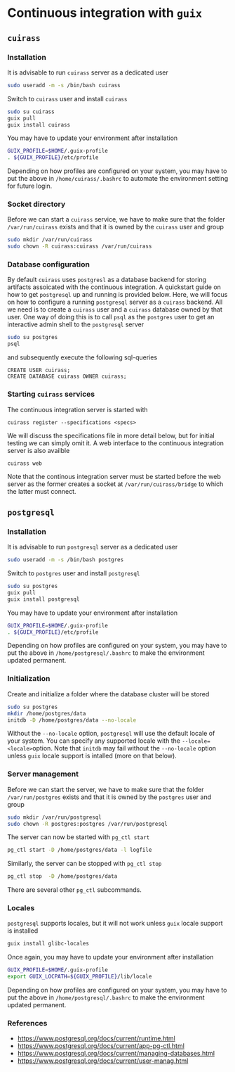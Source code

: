 # Continuous integration with `guix`

## `cuirass`

### Installation
It is advisable to run `cuirass` server as a dedicated user
```bash
sudo useradd -m -s /bin/bash cuirass
```
Switch to `cuirass` user and install `cuirass`
```bash
sudo su cuirass
guix pull
guix install cuirass
```
You may have to update your environment after installation
```bash
GUIX_PROFILE=$HOME/.guix-profile
. ${GUIX_PROFILE}/etc/profile
```
Depending on how profiles are configured on your system, you may have to put the above in
`/home/cuirass/.bashrc` to automate the environment setting for future login.

### Socket directory
Before we can start a `cuirass` service, we have to make sure that the folder `/var/run/cuirass` exists
and that it is owned by the `cuirass` user and group
```bash
sudo mkdir /var/run/cuirass
sudo chown -R cuirass:cuirass /var/run/cuirass
```

### Database configuration
By default `cuirass` uses `postgresl` as a database backend for storing artifacts assoicated
with the continuous integration. A quickstart guide on how to get `postgresql` up and running is
provided below. Here, we will focus on how to configure a running `postgresql` server as a `cuirass`
backend. All we need is to create a `cuirass` user and a `cuirass` database owned by that user.
One way of doing this is to call `psql` as the `postgres` user to get an interactive admin shell to
the `postgresql` server
```bash
sudo su postgres
psql
```
and subsequently execute the following sql-queries
```
CREATE USER cuirass;
CREATE DATABASE cuirass OWNER cuirass;
```

### Starting `cuirass` services
The continuous integration server is started with
```
cuirass register --specifications <specs>
```
We will discuss the specifications file in more detail below, but for initial testing we can
simply omit it. A web interface to the continuous integration server is also availble
```
cuirass web
```
Note that the continous integration server must be started before the web server as the 
former creates a socket at `/var/run/cuirass/bridge` to which the latter must connect. 


## `postgresql`

### Installation
It is advisable to run `postgresql` server as a dedicated user
```bash
sudo useradd -m -s /bin/bash postgres
```

Switch to `postgres` user and install `postgresql`
```bash
sudo su postgres
guix pull
guix install postgresql
```
You may have to update your environment after installation
```bash
GUIX_PROFILE=$HOME/.guix-profile
. ${GUIX_PROFILE}/etc/profile
```
Depending on how profiles are configured on your system, you may have to put the above in
`/home/postgresql/.bashrc` to make the environment updated permanent.


### Initialization

Create and initialize a folder where the database cluster will be stored
```bash
sudo su postgres
mkdir /home/postgres/data
initdb -D /home/postgres/data --no-locale
```
Without the `--no-locale` option, `postgresql` will use the default locale of your system. You
can specify any supported locale with the `--locale=<locale>`option. Note that `initdb` may fail
without the `--no-locale` option unless `guix` locale support is intalled (more on that below).

### Server management
Before we can start the server, we have to make sure that the folder `/var/run/postgres` exists
and that it is owned by the `postgres` user and group
```bash
sudo mkdir /var/run/postgresql
sudo chown -R postgres:postgres /var/run/postgresql
```
The server can now be started with `pg_ctl start`
```bash
pg_ctl start -D /home/postgres/data -l logfile
```
Similarly, the server can be stopped with `pg_ctl stop`
```bash
pg_ctl stop  -D /home/postgres/data
```
There are several other `pg_ctl` subcommands.

###  Locales
`postgresql` supports locales, but it will not work unless `guix` locale support is installed
```bash
guix install glibc-locales
```
Once again, you may have to update your environment after installation
```bash
GUIX_PROFILE=$HOME/.guix-profile
export GUIX_LOCPATH=${GUIX_PROFILE}/lib/locale
```
Depending on how profiles are configured on your system, you may have to put the above in
`/home/postgresql/.bashrc` to make the environment updated permanent.

### References
- https://www.postgresql.org/docs/current/runtime.html
- https://www.postgresql.org/docs/current/app-pg-ctl.html
- https://www.postgresql.org/docs/current/managing-databases.html
- https://www.postgresql.org/docs/current/user-manag.html
